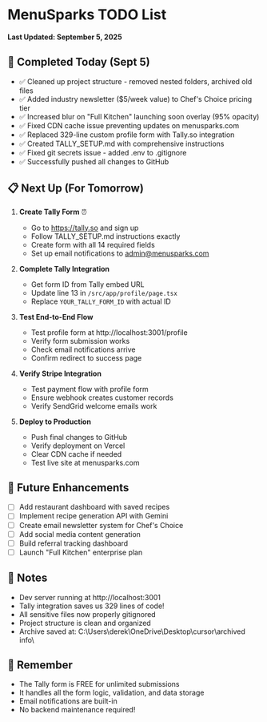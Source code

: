 # MenuSparks TODO List
**Last Updated: September 5, 2025**

## 🎯 Completed Today (Sept 5)
- ✅ Cleaned up project structure - removed nested folders, archived old files
- ✅ Added industry newsletter ($5/week value) to Chef's Choice pricing tier
- ✅ Increased blur on "Full Kitchen" launching soon overlay (95% opacity)
- ✅ Fixed CDN cache issue preventing updates on menusparks.com
- ✅ Replaced 329-line custom profile form with Tally.so integration
- ✅ Created TALLY_SETUP.md with comprehensive instructions
- ✅ Fixed git secrets issue - added .env to .gitignore
- ✅ Successfully pushed all changes to GitHub

## 📋 Next Up (For Tomorrow)
1. **Create Tally Form** ⏰
   - Go to https://tally.so and sign up
   - Follow TALLY_SETUP.md instructions exactly
   - Create form with all 14 required fields
   - Set up email notifications to admin@menusparks.com

2. **Complete Tally Integration**
   - Get form ID from Tally embed URL
   - Update line 13 in `/src/app/profile/page.tsx`
   - Replace `YOUR_TALLY_FORM_ID` with actual ID

3. **Test End-to-End Flow**
   - Test profile form at http://localhost:3001/profile
   - Verify form submission works
   - Check email notifications arrive
   - Confirm redirect to success page

4. **Verify Stripe Integration**
   - Test payment flow with profile form
   - Ensure webhook creates customer records
   - Verify SendGrid welcome emails work

5. **Deploy to Production**
   - Push final changes to GitHub
   - Verify deployment on Vercel
   - Clear CDN cache if needed
   - Test live site at menusparks.com

## 🔮 Future Enhancements
- [ ] Add restaurant dashboard with saved recipes
- [ ] Implement recipe generation API with Gemini
- [ ] Create email newsletter system for Chef's Choice
- [ ] Add social media content generation
- [ ] Build referral tracking dashboard
- [ ] Launch "Full Kitchen" enterprise plan

## 📝 Notes
- Dev server running at http://localhost:3001
- Tally integration saves us 329 lines of code!
- All sensitive files now properly gitignored
- Project structure is clean and organized
- Archive saved at: C:\Users\derek\OneDrive\Desktop\cursor\archived info\

## 🎈 Remember
- The Tally form is FREE for unlimited submissions
- It handles all the form logic, validation, and data storage
- Email notifications are built-in
- No backend maintenance required!